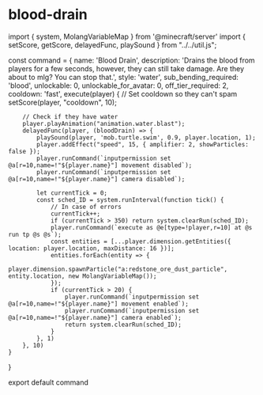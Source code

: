 # blood-drain
import { system, MolangVariableMap } from '@minecraft/server'
import { setScore, getScore, delayedFunc, playSound } from "../../util.js";

const command = {
    name: 'Blood Drain',
    description: 'Drains the blood from players for a few seconds, however, they can still take damage. Are they about to mlg? You can stop that.',
    style: 'water',
    sub_bending_required: 'blood',
    unlockable: 0,
    unlockable_for_avatar: 0,
    off_tier_required: 2,
    cooldown: 'fast',
    execute(player) {
        // Set cooldown so they can't spam
        setScore(player, "cooldown", 10);

        // Check if they have water
        player.playAnimation("animation.water.blast");
        delayedFunc(player, (bloodDrain) => {
            playSound(player, 'mob.turtle.swim', 0.9, player.location, 1);
            player.addEffect("speed", 15, { amplifier: 2, showParticles: false });
            player.runCommand(`inputpermission set @a[r=10,name=!"${player.name}"] movement disabled`);
            player.runCommand(`inputpermission set @a[r=10,name=!"${player.name}"] camera disabled`);
    
            let currentTick = 0;
            const sched_ID = system.runInterval(function tick() {
                // In case of errors
                currentTick++;
                if (currentTick > 350) return system.clearRun(sched_ID);
                player.runCommand(`execute as @e[type=!player,r=10] at @s run tp @s @s`);
                const entities = [...player.dimension.getEntities({ location: player.location, maxDistance: 16 })];
                entities.forEach(entity => {
                    player.dimension.spawnParticle("a:redstone_ore_dust_particle", entity.location, new MolangVariableMap());
                });
                if (currentTick > 20) {
                    player.runCommand(`inputpermission set @a[r=10,name=!"${player.name}"] movement enabled`);
                    player.runCommand(`inputpermission set @a[r=10,name=!"${player.name}"] camera enabled`);
                    return system.clearRun(sched_ID);
                }
            }, 1)
        }, 10)
    }
}

export default command
